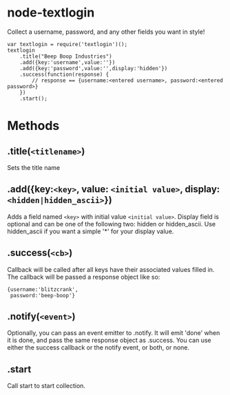 node-textlogin
==============

Collect a username, password, and any other fields you want in style!

    var textlogin = require('textlogin')();
    textlogin
        .title("Beep Boop Industries")
        .add({key:'username',value:''})
        .add({key:'password',value:'',display:'hidden'})
        .success(function(response) {
            // response == {username:<entered username>, password:<entered password>}
        })  
        .start();

Methods
=======

.title(`<titlename>`)
-------------------
Sets the title name


.add({key:`<key>`, value: `<initial value>`, display:`<hidden|hidden_ascii>`})
------------------------------------------------------------------------------

Adds a field named `<key>` with initial value `<initial value>`.
Display field is optional and can be one of the following two: hidden or hidden_ascii.
Use hidden_ascii if you want a simple '*' for your display value.

.success(`<cb>`)
--------------

Callback will be called after all keys have their associated values filled in.
The callback will be passed a response object like so:

    {username:'blitzcrank',
     password:'beep-boop'}

.notify(`<event>`) 
----------------

Optionally, you can pass an event emitter to .notify. It will emit 'done' when it is done, and pass the same response object as .success. You can use either the success callback or the notify event, or both, or none.

.start 
------

Call start to start collection.
